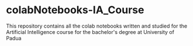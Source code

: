 # colabNotebooks-IA_Course
 
This repository contains all the colab notebooks written and studied for the Artificial Intelligence course for the bachelor's degree at University of Padua
